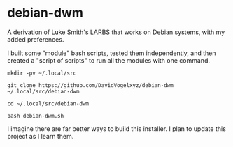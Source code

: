 # debian-dwm

A derivation of Luke Smith's LARBS that works on Debian systems, with my added preferences.

I built some "module" bash scripts, tested them independently, and then created a "script of scripts" to run all the modules with one command.

```
mkdir -pv ~/.local/src

git clone https://github.com/DavidVogelxyz/debian-dwm ~/.local/src/debian-dwm

cd ~/.local/src/debian-dwm

bash debian-dwm.sh
```

I imagine there are far better ways to build this installer. I plan to update this project as I learn them.

